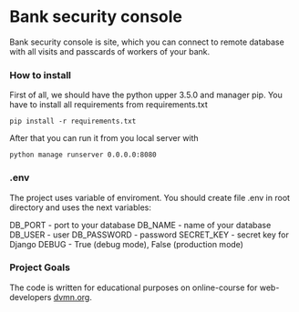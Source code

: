 # Bank security console

Bank security console is site, which you can connect to remote database with all visits and passcards of workers of your bank.

### How to install

First of all, we should have the python upper 3.5.0 and manager pip. 
You have to install all requirements from requirements.txt

```
pip install -r requirements.txt
```

After that you can run it from you local server with
```
python manage runserver 0.0.0.0:8080
```

### .env
The project uses variable of enviroment. You should create file .env in root directory and uses the next variables:

DB_PORT - port to your database
DB_NAME - name of your database
DB_USER - user 
DB_PASSWORD - password
SECRET_KEY - secret key for Django
DEBUG - True (debug mode), False (production mode)

### Project Goals

The code is written for educational purposes on online-course for web-developers [dvmn.org](https://dvmn.org/).
